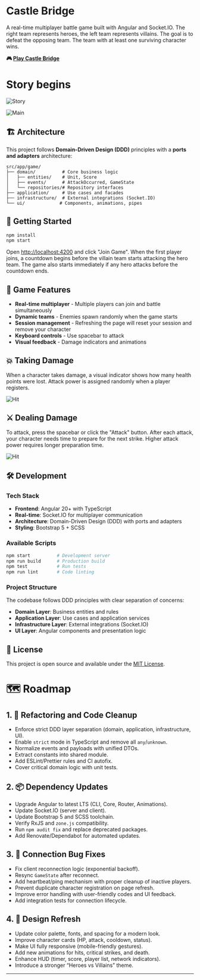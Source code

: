 # Castle Bridge

A real-time multiplayer battle game built with Angular and Socket.IO. The right team represents heroes, the left team represents villains. The goal is to defeat the opposing team. The team with at least one surviving character wins.

**🎮 [Play Castle Bridge](https://castle-bridge.cfv3.org/)**


# Story begins
![Story](docs/images/story.png)

![Main](docs/images/img1.png)

## 🏗️ Architecture

This project follows **Domain-Driven Design (DDD)** principles with a **ports and adapters** architecture:

```
src/app/game/
├── domain/          # Core business logic
│   ├── entities/    # Unit, Score
│   ├── events/      # AttackOccurred, GameState
│   └── repositories/# Repository interfaces
├── application/     # Use cases and facades
├── infrastructure/  # External integrations (Socket.IO)
└── ui/             # Components, animations, pipes
```

## 🚀 Getting Started

```bash
npm install
npm start
```

Open [http://localhost:4200](http://localhost:4200) and click "Join Game". When the first player joins, a countdown begins before the villain team starts attacking the hero team. The game also starts immediately if any hero attacks before the countdown ends.

## 🎯 Game Features

- **Real-time multiplayer** - Multiple players can join and battle simultaneously
- **Dynamic teams** - Enemies spawn randomly when the game starts
- **Session management** - Refreshing the page will reset your session and remove your character
- **Keyboard controls** - Use spacebar to attack
- **Visual feedback** - Damage indicators and animations

## 💥 Taking Damage

When a character takes damage, a visual indicator shows how many health points were lost. Attack power is assigned randomly when a player registers.

![Hit](docs/images/img2.png)

## ⚔️ Dealing Damage

To attack, press the spacebar or click the "Attack" button. After each attack, your character needs time to prepare for the next strike. Higher attack power requires longer preparation time.

![Hit](docs/images/img3.png)

## 🛠️ Development

### Tech Stack
- **Frontend**: Angular 20+ with TypeScript
- **Real-time**: Socket.IO for multiplayer communication
- **Architecture**: Domain-Driven Design (DDD) with ports and adapters
- **Styling**: Bootstrap 5 + SCSS

### Available Scripts
```bash
npm start          # Development server
npm run build      # Production build
npm test           # Run tests
npm run lint       # Code linting
```

### Project Structure
The codebase follows DDD principles with clear separation of concerns:
- **Domain Layer**: Business entities and rules
- **Application Layer**: Use cases and application services
- **Infrastructure Layer**: External integrations (Socket.IO)
- **UI Layer**: Angular components and presentation logic

## 📝 License

This project is open source and available under the [MIT License](LICENSE).

# 🗺️ Roadmap

## 1. 🧹 Refactoring and Code Cleanup
- Enforce strict DDD layer separation (domain, application, infrastructure, UI).
- Enable `strict` mode in TypeScript and remove all `any`/`unknown`.
- Normalize events and payloads with unified DTOs.
- Extract constants into shared module.
- Add ESLint/Prettier rules and CI autofix.
- Cover critical domain logic with unit tests.

## 2. 📦 Dependency Updates
- Upgrade Angular to latest LTS (CLI, Core, Router, Animations).
- Update Socket.IO (server and client).
- Update Bootstrap 5 and SCSS toolchain.
- Verify RxJS and `zone.js` compatibility.
- Run `npm audit fix` and replace deprecated packages.
- Add Renovate/Dependabot for automated updates.

## 3. 🐞 Connection Bug Fixes
- Fix client reconnection logic (exponential backoff).
- Resync `GameState` after reconnect.
- Add heartbeat/ping mechanism with proper cleanup of inactive players.
- Prevent duplicate character registration on page refresh.
- Improve error handling with user-friendly codes and UI feedback.
- Add integration tests for connection lifecycle.

## 4. 🎨 Design Refresh
- Update color palette, fonts, and spacing for a modern look.
- Improve character cards (HP, attack, cooldown, status).
- Make UI fully responsive (mobile-friendly gestures).
- Add new animations for hits, critical strikes, and death.
- Enhance HUD (timer, score, player list, network indicators).
- Introduce a stronger “Heroes vs Villains” theme.

---
